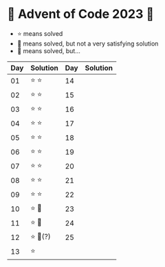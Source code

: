 # 🦀 Advent of Code 2023 🦀
 * ⭐ means solved
 * 🥸 means solved, but not a very satisfying solution
 * 💩 means solved, but...

| Day | Solution | Day | Solution |
|-----|----------|-----|----------|
| 01  | ⭐ ⭐      | 14  |          |
| 02  | ⭐ ⭐      | 15  |          |
| 03  | ⭐ ⭐      | 16  |          |
| 04  | ⭐ ⭐      | 17  |          |
| 05  | ⭐ ⭐      | 18  |          |
| 06  | ⭐ ⭐      | 19  |          |
| 07  | ⭐ ⭐      | 20  |          |
| 08  | ⭐ ⭐      | 21  |          |
| 09  | ⭐ ⭐      | 22  |          |
| 10  | ⭐ 🥸     | 23  |          |
| 11  | ⭐ 🥸     | 24  |          |
| 12  | ⭐ 💩(?)  | 25  |          |
| 13  | ⭐        |     |          |
